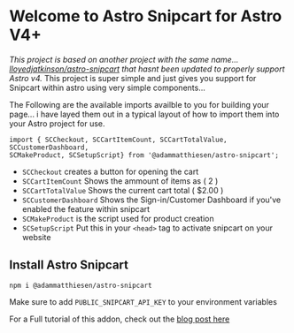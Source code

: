 # Welcome to Astro Snipcart for Astro V4+

*This project is based on another project with the same name... [lloyedjatkinson/astro-snipcart](https://github.com/lloydjatkinson/astro-snipcart) that hasnt been updated to properly support Astro v4.*  This project is super simple and just gives you support for Snipcart within astro using very simple components...

The Following are the available imports availble to you for building your page... i have layed them out in a typical layout of how to import them into your Astro project for use.

```
import { SCCheckout, SCCartItemCount, SCCartTotalValue, SCCustomerDashboard,
SCMakeProduct, SCSetupScript} from '@adammatthiesen/astro-snipcart';
```

- ```SCCheckout``` creates a button for opening the cart
- ```SCCartItemCount``` Shows the ammount of items as ( 2 )
- ```SCCartTotalValue``` Shows the current cart total ( $2.00 )
- ```SCCustomerDashboard``` Shows the Sign-in/Customer Dashboard if you've enabled the feature within snipcart
- ```SCMakeProduct``` is the script used for product creation
- ```SCSetupScript``` Put this in your `<head>` tag to activate snipcart on your website

## Install Astro Snipcart

```
npm i @adammatthiesen/astro-snipcart
```

Make sure to add ```PUBLIC_SNIPCART_API_KEY``` to your environment variables

For a Full tutorial of this addon, check out the [blog post here](https://matthiesen.xyz/blog/getting-started-with-my-astro-snipcart-addon)
